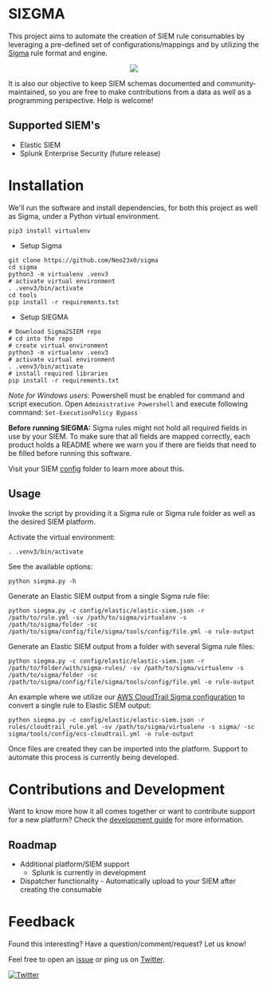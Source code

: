 # SIΣGMA

This project aims to automate the creation of SIEM rule consumables by leveraging a pre-defined set of configurations/mappings and by utilizing the [Sigma](https://github.com/Neo23x0/sigma) rule format and engine.

<p align="center"><img align="center" src="https://i.imgur.com/laf6vv6.png"></p>

It is also our objective to keep SIEM schemas documented and community-maintained, so you are free to make contributions from a data as well as a programming perspective. Help is welcome!

## Supported SIEM's

* Elastic SIEM
* Splunk Enterprise Security (future release)

# Installation

We'll run the software and install dependencies, for both this project as well as Sigma, under a Python virtual environment. 
      
`pip3 install virtualenv` 
    
* Setup Sigma

```
git clone https://github.com/Neo23x0/sigma
cd sigma
python3 -m virtualenv .venv3
# activate virtual environment
. .venv3/bin/activate
cd tools
pip install -r requirements.txt
```

* Setup SIEGMA

```
# Download Sigma2SIEM repo
# cd into the repo
# create virtual environment
python3 -m virtualenv .venv3
# activate virtual environment
. .venv3/bin/activate
# install required libraries
pip install -r requirements.txt
```

*Note for Windows users*: Powershell must be enabled for command and script execution. Open `Administrative Powershell` and execute following command: `Set-ExecutionPolicy Bypass` 

**Before running SIEGMA:** Sigma rules might not hold all required fields in use by your SIEM. To make sure that all fields are mapped correctly, each product holds a README where we warn you if there are fields that need to be filled before running this software.

Visit your SIEM [config](config/) folder to learn more about this.

## Usage
 
Invoke the script by providing it a Sigma rule or Sigma rule folder as well as the desired SIEM platform. 

Activate the virtual environment:
 
`. .venv3/bin/activate`
   
See the available options:
 
`python siegma.py -h`

Generate an Elastic SIEM output from a single Sigma rule file:
 
`python siegma.py -c config/elastic/elastic-siem.json -r /path/to/rule.yml -sv /path/to/sigma/virtualenv -s /path/to/sigma/folder -sc /path/to/sigma/config/file/sigma/tools/config/file.yml -o rule-output`
 
Generate an Elastic SIEM output from a folder with several Sigma rule files:

`python siegma.py -c config/elastic/elastic-siem.json -r /path/to/folder/with/sigma-rules/ -sv /path/to/sigma/virtualenv -s /path/to/sigma/folder -sc /path/to/sigma/config/file/sigma/tools/config/file.yml -o rule-output`

An example where we utilize our [AWS CloudTrail Sigma configuration](https://blog.3coresec.com/2020/05/contributions-to-sigma-cloudtrailecs.html) to convert a single rule to Elastic SIEM output:

`python siegma.py -c config/elastic/elastic-siem.json -r rules/cloudtrail_rule.yml -sv /path/to/sigma/virtualenv -s sigma/ -sc sigma/tools/config/ecs-cloudtrail.yml -o rule-output`

Once files are created they can be imported into the platform. Support to automate this process is currently being developed.

# Contributions and Development

Want to know more how it all comes together or want to contribute support for a new platform? Check the [development guide](./development-guide.md) for more information. 

## Roadmap

- Additional platform/SIEM support
  - Splunk is currently in development
- Dispatcher functionality - Automatically upload to your SIEM after creating the consumable

# Feedback

Found this interesting? Have a question/comment/request? Let us know! 

Feel free to open an [issue](https://github.com/3CORESec/SIEGMA/issues) or ping us on [Twitter](https://twitter.com/3CORESec).

[![Twitter](https://img.shields.io/twitter/follow/3CORESec.svg?style=social&label=Follow)](https://twitter.com/3CORESec)
